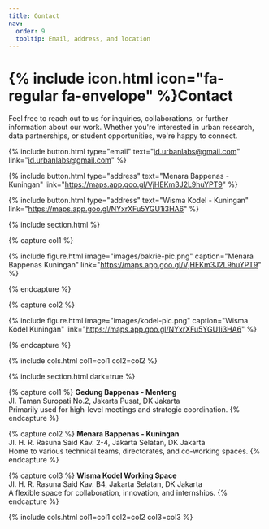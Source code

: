 ```yaml
---
title: Contact
nav:
  order: 9
  tooltip: Email, address, and location
---
```


# {% include icon.html icon="fa-regular fa-envelope" %}Contact

Feel free to reach out to us for inquiries, collaborations, or further information about our work. Whether you're interested in urban research, data partnerships, or student opportunities, we're happy to connect.

{%
  include button.html
  type="email"
  text="id.urbanlabs@gmail.com"
  link="id.urbanlabs@gmail.com"
%}

{%
  include button.html
  type="address"
  text="Menara Bappenas - Kuningan"
  link="https://maps.app.goo.gl/VjHEKm3J2L9huYPT9"
%}

{%
  include button.html
  type="address"
  text="Wisma Kodel - Kuningan"
  link="https://maps.app.goo.gl/NYxrXFu5YGU1i3HA6"
%}

{% include section.html %}

{% capture col1 %}

{%
  include figure.html
  image="images/bakrie-pic.png"
  caption="Menara Bappenas Kuningan"
  link="https://maps.app.goo.gl/VjHEKm3J2L9huYPT9"
%}

{% endcapture %}

{% capture col2 %}

{%
  include figure.html
  image="images/kodel-pic.png"
  caption="Wisma Kodel Kuningan"
  link="https://maps.app.goo.gl/NYxrXFu5YGU1i3HA6"
%}

{% endcapture %}

{% include cols.html col1=col1 col2=col2 %}

{% include section.html dark=true %}

<div style="text-align: left;">
  
  {% capture col1 %}
  **Gedung Bappenas - Menteng**  
  Jl. Taman Suropati No.2, 
  Jakarta Pusat, DK Jakarta  
  Primarily used for high-level meetings and strategic coordination.
  {% endcapture %}

  {% capture col2 %}
  **Menara Bappenas - Kuningan**  
  Jl. H. R. Rasuna Said Kav. 2-4, 
  Jakarta Selatan, DK Jakarta  
  Home to various technical teams, directorates, and co-working spaces.
  {% endcapture %}

  {% capture col3 %}
  **Wisma Kodel Working Space**  
  Jl. H. R. Rasuna Said Kav. B4, 
  Jakarta Selatan, DK Jakarta  
  A flexible space for collaboration, innovation, and internships.
  {% endcapture %}

  {% include cols.html col1=col1 col2=col2 col3=col3 %}
  
</div>
